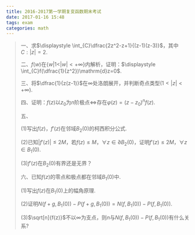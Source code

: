 ```yaml
---
title: 2016-2017第一学期复变函数期末考试
date: 2017-01-16 15:48
tags: exam
categories: math
---
```


> 一、求$\displaystyle \int_{C}\dfrac{2z^2-z+1}{(z-1)(z-3)}$，其中$C:|z|=2$.
>
> 二、$f(w)$在$\{w|1<|w|<+\infty\}$内解析，证明：$\displaystyle \int_{C}f(\dfrac{1}{z^2})\mathrm{d}z=0$.
>
> 三、将$\dfrac{1}{z(z-1)}$在$\infty$处洛朗展开，并判断奇点类型$(1<|z|<+\infty)$.
>
> 四、证明：$f(z)$以$z_0$为$n$阶极点$\Longleftrightarrow$存在$\varphi(z)=(z-z_0)^nf(z)$.
>
> 五、
>
> (1)写出$f(z)$，$f'(z)$在邻域$B_2(0)$的柯西积分公式.
>
> (2)已知$|f'(z)|\leqslant 2M$，若$f(z)\leqslant M$，$\forall z \in \partial B_2(0)$，证明$f'(z)\leqslant 2M$，$\forall z \in B_1(0)$.
>
> (3)$f'(z)$在$B_2(0)$有界还是无界？
>
> 六、已知$f(z)$的零点和极点都在邻域$B_1(0)$中.
>
> (1)写出$f(z)$在$B_1(0)$上的幅角原理.
>
> (2)证明$N(f+g,B_1(0))-P(f+g,B_1(0))=N(f,B_1(0))-P(f,B_1(0))$.
>
> (3)$\sqrt[n]{f(z)}$不以$\infty$为支点，则$n$与$N(f,B_1(0))-P(f,B_1(0))$有什么关系?
